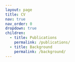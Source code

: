 ```yaml
---
layout: page
title: CV
nav: true
nav_order: 0
dropdown: true
children:
  - title: Publications
    permalink: /publications/
  - title: Background
    permalink: /background/
---
```

